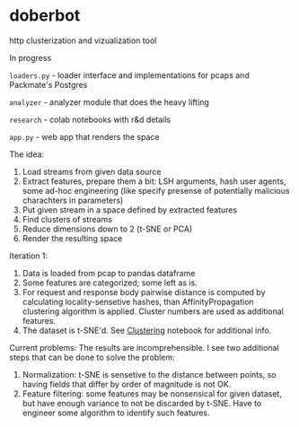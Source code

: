 # doberbot
http clusterization and vizualization tool

In progress

`loaders.py` - loader interface and implementations for pcaps and Packmate's Postgres

`analyzer` - analyzer module that does the heavy lifting

`research` - colab notebooks with r&d details

`app.py` - web app that renders the space

The idea:
1. Load streams from given data source
2. Extract features, prepare them a bit: LSH arguments, hash user agents, some ad-hoc engineering (like specify presense of potentially malicious charachters in parameters)
3. Put given stream in a space defined by extracted features
4. Find clusters of streams
5. Reduce dimensions down to 2 (t-SNE or PCA)
5. Render the resulting space 

Iteration 1:
1. Data is loaded from pcap to pandas dataframe
2. Some features are categorized; some left as is. 
3. For request and response body pairwise distance is computed by calculating locality-sensetive hashes, than AffinityPropagation clustering algorithm is applied. Cluster numbers are used as additional features.
4. The dataset is t-SNE'd. See [Clustering](https://colab.research.google.com/drive/1paqIuWSY2-DBC1v49aBZh2PF2f90fzq-?usp=sharing) notebook for additional info.

Current problems: 
The results are incomprehensible. I see two additional steps that can be done to solve the problem:
1. Normalization: t-SNE is sensetive to the distance between points, so having fields that differ by order of magnitude is not OK.
2. Feature filtering: some features may be nonsensical for given dataset, but have enough variance to not be discarded by t-SNE. Have to engineer some algorithm to identify such features. 
